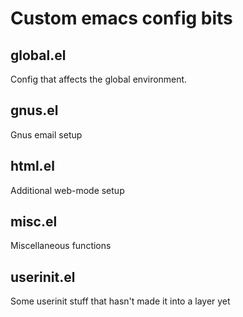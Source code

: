 # Custom emacs config bits #

## global.el

Config that affects the global environment.

## gnus.el

Gnus email setup

## html.el

Additional web-mode setup

## misc.el

Miscellaneous functions

## userinit.el

Some userinit stuff that hasn't made it into a layer yet
